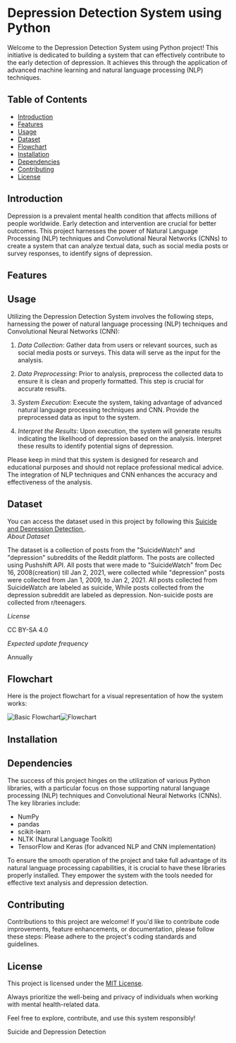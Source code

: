 # Depression Detection System using Python

Welcome to the Depression Detection System using Python project! This initiative is dedicated to building a system that can effectively contribute to the early detection of depression. It achieves this through the application of advanced machine learning and natural language processing (NLP) techniques.


## Table of Contents

- [Introduction](#introduction)
- [Features](#features)
- [Usage](#usage)
- [Dataset](#dataset)
- [Flowchart](#flowchart)
- [Installation](#installation)
- [Dependencies](#dependencies)
- [Contributing](#contributing)
- [License](#license)

## Introduction

Depression is a prevalent mental health condition that affects millions of people worldwide. Early detection and intervention are crucial for better outcomes. This project harnesses the power of Natural Language Processing (NLP) techniques and Convolutional Neural Networks (CNNs) to create a system that can analyze textual data, such as social media posts or survey responses, to identify signs of depression.


## Features

## Usage

Utilizing the Depression Detection System involves the following steps, harnessing the power of natural language processing (NLP) techniques and Convolutional Neural Networks (CNN):

1. *Data Collection*: Gather data from users or relevant sources, such as social media posts or surveys. This data will serve as the input for the analysis.

2. *Data Preprocessing*: Prior to analysis, preprocess the collected data to ensure it is clean and properly formatted. This step is crucial for accurate results.

3. *System Execution*: Execute the system, taking advantage of advanced natural language processing techniques and CNN. Provide the preprocessed data as input to the system.

4. *Interpret the Results*: Upon execution, the system will generate results indicating the likelihood of depression based on the analysis. Interpret these results to identify potential signs of depression.

Please keep in mind that this system is designed for research and educational purposes and should not replace professional medical advice. The integration of NLP techniques and CNN enhances the accuracy and effectiveness of the analysis.


## Dataset
You can access the dataset used in this project by following this [Suicide and Depression Detection
 ]( https://www.kaggle.com/datasets/nikhileswarkomati/suicide-watch?fbclid=IwAR1dNFNpod_tQCAV6iaBmoBDMSEq-5_LERu1xsTaydG8gNnS-KcdvB2Li54).  
 *About Dataset*

The dataset is a collection of posts from the "SuicideWatch" and "depression" subreddits of the Reddit platform. The posts are collected using Pushshift API. All posts that were made to "SuicideWatch" from Dec 16, 2008(creation) till Jan 2, 2021, were collected while "depression" posts were collected from Jan 1, 2009, to Jan 2, 2021. All posts collected from SuicideWatch are labeled as suicide, While posts collected from the depression subreddit are labeled as depression. Non-suicide posts are collected from r/teenagers.

*License*

CC BY-SA 4.0

*Expected update frequency*

Annually

## Flowchart
Here is the project flowchart for a visual representation of how the system works:

![Basic Flowchart](https://github.com/hrshammo/CSE--478-Fall-2023/assets/76872754/2d7e611e-032a-48a0-994d-1dff48b8b8c2)![Flowchart](https://github.com/hrshammo/CSE--478-Fall-2023/assets/76872754/c9da892b-7c20-420b-a9a9-0db4a34b0e15)


## Installation
## Dependencies

The success of this project hinges on the utilization of various Python libraries, with a particular focus on those supporting natural language processing (NLP) techniques and Convolutional Neural Networks (CNNs). The key libraries include:

- NumPy
- pandas
- scikit-learn
- NLTK (Natural Language Toolkit)
- TensorFlow and Keras (for advanced NLP and CNN implementation)

To ensure the smooth operation of the project and take full advantage of its natural language processing capabilities, it is crucial to have these libraries properly installed. They empower the system with the tools needed for effective text analysis and depression detection.


## Contributing

Contributions to this project are welcome! If you'd like to contribute code improvements, feature enhancements, or documentation, please follow these steps:
Please adhere to the project's coding standards and guidelines.



## License

This project is licensed under the [MIT License](LICENSE.md).

Always prioritize the well-being and privacy of individuals when working with mental health-related data.

Feel free to explore, contribute, and use this system responsibly!

Suicide and Depression Detection
